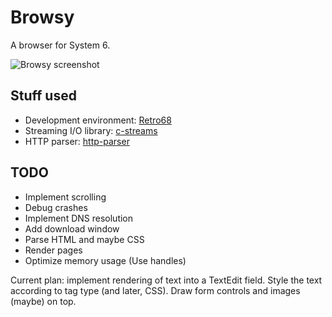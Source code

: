 # Browsy

A browser for System 6.

![Browsy screenshot](https://cloud.githubusercontent.com/assets/95347/3683770/631346c6-12ed-11e4-8031-6242d7e36cfc.png)

## Stuff used

- Development environment: [Retro68](https://github.com/autc04/Retro68/)
- Streaming I/O library: [c-streams](https://github.com/clehner/c-streams)
- HTTP parser: [http-parser](https://github.com/joyent/http-parser)

## TODO

- Implement scrolling
- Debug crashes
- Implement DNS resolution
- Add download window
- Parse HTML and maybe CSS
- Render pages
- Optimize memory usage (Use handles)

Current plan: implement rendering of text into a TextEdit field. Style the text
according to tag type (and later, CSS). Draw form controls and images (maybe)
on top.
